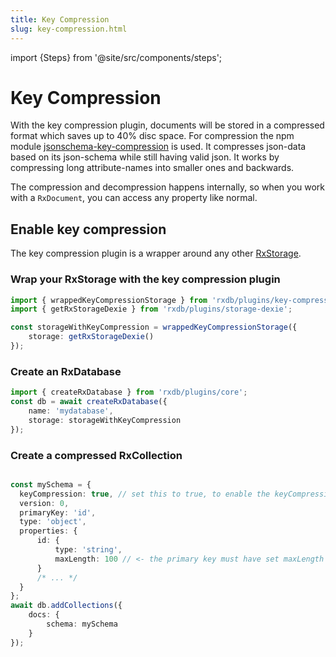 ```yaml
---
title: Key Compression
slug: key-compression.html
---
```


import {Steps} from '@site/src/components/steps';

# Key Compression

With the key compression plugin, documents will be stored in a compressed format which saves up to 40% disc space.
For compression the npm module [jsonschema-key-compression](https://github.com/pubkey/jsonschema-key-compression) is used.
It compresses json-data based on its json-schema while still having valid json. It works by compressing long attribute-names into smaller ones and backwards.

The compression and decompression happens internally, so when you work with a `RxDocument`, you can access any property like normal.

## Enable key compression

The key compression plugin is a wrapper around any other [RxStorage](./rx-storage.md). 

<Steps>

### Wrap your RxStorage with the key compression plugin

```ts
import { wrappedKeyCompressionStorage } from 'rxdb/plugins/key-compression';
import { getRxStorageDexie } from 'rxdb/plugins/storage-dexie';

const storageWithKeyCompression = wrappedKeyCompressionStorage({
    storage: getRxStorageDexie()
});
```

### Create an RxDatabase

```ts
import { createRxDatabase } from 'rxdb/plugins/core';
const db = await createRxDatabase({
    name: 'mydatabase',
    storage: storageWithKeyCompression
});
```

### Create a compressed RxCollection

```ts

const mySchema = {
  keyCompression: true, // set this to true, to enable the keyCompression
  version: 0,
  primaryKey: 'id',
  type: 'object',
  properties: {
      id: {
          type: 'string',
          maxLength: 100 // <- the primary key must have set maxLength
      }
      /* ... */
  }
};
await db.addCollections({
    docs: {
        schema: mySchema
    }
});
```




</Steps>

